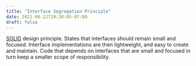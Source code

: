 ```yaml
---
title: "Interface Segregation Principle"
date: 2021-06-22T20:28:05-07:00
draft: false
---
```


[SOLID](#solid) design principle. States that interfaces should remain small and focused. Interface implementations are then lightweight, and easy to create and maintain. Code that depends on interfaces that are small and focused in turn keep a smaller scope of responsibility.
